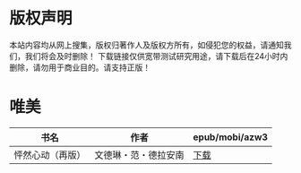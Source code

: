 # 版权声明

本站内容均从网上搜集，版权归著作人及版权方所有，如侵犯您的权益，请通知我们，我们将会及时删除！ 下载链接仅供宽带测试研究用途，请下载后在24小时内删除，请勿用于商业目的。请支持正版！

# 唯美

| 书名 | 作者 | epub/mobi/azw3 |
| --- | --- | --- |
| 怦然心动（再版） | 文德琳・范・德拉安南 | [下载](https://url89.ctfile.com/f/31084289-1356985642-272a86?p=8866) |

